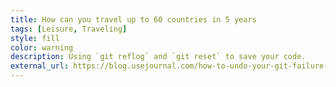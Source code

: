 ```yaml
---
title: How can you travel up to 60 countries in 5 years
tags: [Leisure, Traveling]
style: fill
color: warning
description: Using `git reflog` and `git reset` to save your code.
external_url: https://blog.usejournal.com/how-to-undo-your-git-failure-b76e31ecac74
---
```

